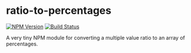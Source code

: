 # ratio-to-percentages

[![NPM Version](https://img.shields.io/npm/v/ratio-to-percentages.svg)](https://www.npmjs.com/package/ratio-to-percentages)
[![Build Status](https://travis-ci.org/montyanderson/ratio-to-percentages.svg)](https://travis-ci.org/montyanderson/ratio-to-percentages)

A very tiny NPM module for converting a multiple value ratio to an array of percentages.
